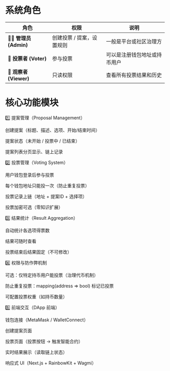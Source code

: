 # 系统角色
| 角色                    | 权限             | 说明             |
| --------------------- | -------------- | -------------- |
| 🧑‍💼 **管理员 (Admin)** | 创建投票 / 提案，设置规则 | 一般是平台或社区治理方    |
| 👤 **投票者 (Voter)**    | 参与投票           | 可以是注册钱包地址或持币用户 |
| 🧾 **观察者 (Viewer)**   | 只读权限           | 查看所有投票结果和历史    |

# 核心功能模块
1️⃣ 提案管理（Proposal Management）

创建提案（标题、描述、选项、开始/结束时间）

提案状态（未开始 / 投票中 / 已结束）

提案列表分页显示、链上记录

2️⃣ 投票管理（Voting System）

用户钱包登录后参与投票

每个钱包地址只能投一次（防止重复投票）

投票记录上链（地址 + 提案ID + 选择项）

投票加密可选（零知识扩展）

3️⃣ 结果统计（Result Aggregation）

自动统计各选项得票数

结果可随时查看

投票结束后结果固定（不可修改）

4️⃣ 权限与防作弊机制

可选：仅特定持币用户能投票（治理代币机制）

防止重复投票：mapping(address => bool) 标记已投票

可配置投票权重（如持币数量）

5️⃣ 前端交互（DApp 前端）

钱包连接（MetaMask / WalletConnect）

创建提案页面

投票页面（投票按钮 → 触发智能合约）

实时结果展示（读取链上状态）

响应式 UI（Next.js + RainbowKit + Wagmi）